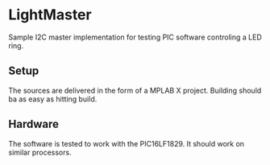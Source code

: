 # LightMaster

Sample I2C master implementation for testing PIC software controling a LED ring.

## Setup

The sources are delivered in the form of a MPLAB X project. Building should ba as easy as hitting build.

## Hardware

The software is tested to work with the PIC16LF1829. It should work on similar processors.

